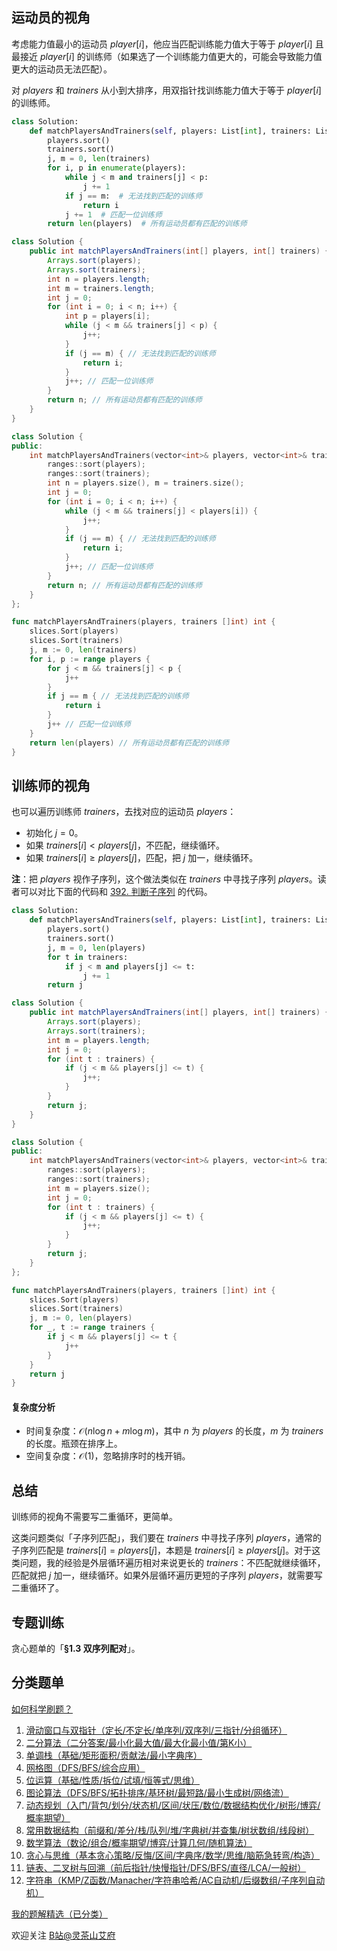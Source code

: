 ## 运动员的视角

考虑能力值最小的运动员 $\textit{player}[i]$，他应当匹配训练能力值大于等于 $\textit{player}[i]$ 且最接近 $\textit{player}[i]$ 的训练师（如果选了一个训练能力值更大的，可能会导致能力值更大的运动员无法匹配）。

对 $\textit{players}$ 和 $\textit{trainers}$ 从小到大排序，用双指针找训练能力值大于等于 $\textit{player}[i]$ 的训练师。

```py [sol-Python3]
class Solution:
    def matchPlayersAndTrainers(self, players: List[int], trainers: List[int]) -> int:
        players.sort()
        trainers.sort()
        j, m = 0, len(trainers)
        for i, p in enumerate(players):
            while j < m and trainers[j] < p:
                j += 1
            if j == m:  # 无法找到匹配的训练师
                return i
            j += 1  # 匹配一位训练师
        return len(players)  # 所有运动员都有匹配的训练师
```

```java [sol-Java]
class Solution {
    public int matchPlayersAndTrainers(int[] players, int[] trainers) {
        Arrays.sort(players);
        Arrays.sort(trainers);
        int n = players.length;
        int m = trainers.length;
        int j = 0;
        for (int i = 0; i < n; i++) {
            int p = players[i];
            while (j < m && trainers[j] < p) {
                j++;
            }
            if (j == m) { // 无法找到匹配的训练师
                return i;
            }
            j++; // 匹配一位训练师
        }
        return n; // 所有运动员都有匹配的训练师
    }
}
```

```cpp [sol-C++]
class Solution {
public:
    int matchPlayersAndTrainers(vector<int>& players, vector<int>& trainers) {
        ranges::sort(players);
        ranges::sort(trainers);
        int n = players.size(), m = trainers.size();
        int j = 0;
        for (int i = 0; i < n; i++) {
            while (j < m && trainers[j] < players[i]) {
                j++;
            }
            if (j == m) { // 无法找到匹配的训练师
                return i;
            }
            j++; // 匹配一位训练师
        }
        return n; // 所有运动员都有匹配的训练师
    }
};
```

```go [sol-Go]
func matchPlayersAndTrainers(players, trainers []int) int {
	slices.Sort(players)
	slices.Sort(trainers)
	j, m := 0, len(trainers)
	for i, p := range players {
		for j < m && trainers[j] < p {
			j++
		}
		if j == m { // 无法找到匹配的训练师
			return i
		}
		j++ // 匹配一位训练师
	}
	return len(players) // 所有运动员都有匹配的训练师
}
```

## 训练师的视角

也可以遍历训练师 $\textit{trainers}$，去找对应的运动员 $\textit{players}$：

- 初始化 $j=0$。
- 如果 $\textit{trainers}[i] < \textit{players}[j]$，不匹配，继续循环。
- 如果 $\textit{trainers}[i] \ge  \textit{players}[j]$，匹配，把 $j$ 加一，继续循环。

**注**：把 $\textit{players}$ 视作子序列，这个做法类似在 $\textit{trainers}$ 中寻找子序列 $\textit{players}$。读者可以对比下面的代码和 [392. 判断子序列](https://leetcode.cn/problems/is-subsequence/) 的代码。

```py [sol-Python3]
class Solution:
    def matchPlayersAndTrainers(self, players: List[int], trainers: List[int]) -> int:
        players.sort()
        trainers.sort()
        j, m = 0, len(players)
        for t in trainers:
            if j < m and players[j] <= t:
                j += 1
        return j
```

```java [sol-Java]
class Solution {
    public int matchPlayersAndTrainers(int[] players, int[] trainers) {
        Arrays.sort(players);
        Arrays.sort(trainers);
        int m = players.length;
        int j = 0;
        for (int t : trainers) {
            if (j < m && players[j] <= t) {
                j++;
            }
        }
        return j;
    }
}
```

```cpp [sol-C++]
class Solution {
public:
    int matchPlayersAndTrainers(vector<int>& players, vector<int>& trainers) {
        ranges::sort(players);
        ranges::sort(trainers);
        int m = players.size();
        int j = 0;
        for (int t : trainers) {
            if (j < m && players[j] <= t) {
                j++;
            }
        }
        return j;
    }
};
```

```go [sol-Go]
func matchPlayersAndTrainers(players, trainers []int) int {
	slices.Sort(players)
	slices.Sort(trainers)
	j, m := 0, len(players)
	for _, t := range trainers {
		if j < m && players[j] <= t {
			j++
		}
	}
	return j
}
```

#### 复杂度分析

- 时间复杂度：$\mathcal{O}(n\log n + m\log m)$，其中 $n$ 为 $\textit{players}$ 的长度，$m$ 为 $\textit{trainers}$ 的长度。瓶颈在排序上。
- 空间复杂度：$\mathcal{O}(1)$，忽略排序时的栈开销。

## 总结

训练师的视角不需要写二重循环，更简单。

这类问题类似「子序列匹配」，我们要在 $\textit{trainers}$ 中寻找子序列 $\textit{players}$，通常的子序列匹配是 $\textit{trainers}[i]=\textit{players}[j]$，本题是 $\textit{trainers}[i]\ge \textit{players}[j]$。对于这类问题，我的经验是外层循环遍历相对来说更长的 $\textit{trainers}$：不匹配就继续循环，匹配就把 $j$ 加一，继续循环。如果外层循环遍历更短的子序列 $\textit{players}$，就需要写二重循环了。

## 专题训练

贪心题单的「**§1.3 双序列配对**」。

## 分类题单

[如何科学刷题？](https://leetcode.cn/circle/discuss/RvFUtj/)

1. [滑动窗口与双指针（定长/不定长/单序列/双序列/三指针/分组循环）](https://leetcode.cn/circle/discuss/0viNMK/)
2. [二分算法（二分答案/最小化最大值/最大化最小值/第K小）](https://leetcode.cn/circle/discuss/SqopEo/)
3. [单调栈（基础/矩形面积/贡献法/最小字典序）](https://leetcode.cn/circle/discuss/9oZFK9/)
4. [网格图（DFS/BFS/综合应用）](https://leetcode.cn/circle/discuss/YiXPXW/)
5. [位运算（基础/性质/拆位/试填/恒等式/思维）](https://leetcode.cn/circle/discuss/dHn9Vk/)
6. [图论算法（DFS/BFS/拓扑排序/基环树/最短路/最小生成树/网络流）](https://leetcode.cn/circle/discuss/01LUak/)
7. [动态规划（入门/背包/划分/状态机/区间/状压/数位/数据结构优化/树形/博弈/概率期望）](https://leetcode.cn/circle/discuss/tXLS3i/)
8. [常用数据结构（前缀和/差分/栈/队列/堆/字典树/并查集/树状数组/线段树）](https://leetcode.cn/circle/discuss/mOr1u6/)
9. [数学算法（数论/组合/概率期望/博弈/计算几何/随机算法）](https://leetcode.cn/circle/discuss/IYT3ss/)
10. [贪心与思维（基本贪心策略/反悔/区间/字典序/数学/思维/脑筋急转弯/构造）](https://leetcode.cn/circle/discuss/g6KTKL/)
11. [链表、二叉树与回溯（前后指针/快慢指针/DFS/BFS/直径/LCA/一般树）](https://leetcode.cn/circle/discuss/K0n2gO/)
12. [字符串（KMP/Z函数/Manacher/字符串哈希/AC自动机/后缀数组/子序列自动机）](https://leetcode.cn/circle/discuss/SJFwQI/)

[我的题解精选（已分类）](https://github.com/EndlessCheng/codeforces-go/blob/master/leetcode/SOLUTIONS.md)

欢迎关注 [B站@灵茶山艾府](https://space.bilibili.com/206214)


